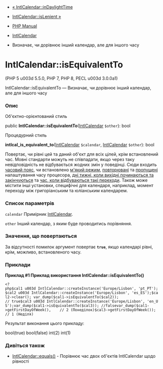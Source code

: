 - [« IntlCalendar::inDaylightTime](intlcalendar.indaylighttime.md)
- [IntlCalendar::isLenient »](intlcalendar.islenient.md)

- [PHP Manual](index.md)
- [IntlCalendar](class.intlcalendar.md)
- Визначає, чи дорівнює інший календар, але для іншого часу

# IntlCalendar::isEquivalentTo

(PHP 5 u003d 5.5.0, PHP 7, PHP 8, PECL u003d 3.0.0a1)

IntlCalendar::isEquivalentTo — Визначає, чи дорівнює інший календар, але
для іншого часу

### Опис

Об'єктно-орієнтований стиль

public
**IntlCalendar::isEquivalentTo**([IntlCalendar](class.intlcalendar.md)
`$other`): bool

Процедурний стиль

**intlcal_is_equivalent_to**([IntlCalendar](class.intlcalendar.md)
`$calendar`, [IntlCalendar](class.intlcalendar.md) `$other`): bool

Повертає, чи рівні цей та даний об'єкт для всіх цілей, крім
встановлений час. Мовні стандарти можуть не співпадати, якщо
через таку невідповідність не відбувається жодних змін у поведінці.
Сюди входить [часовий пояс](intlcalendar.gettimezone.md), чи встановлено
[м'який режим](intlcalendar.islenient.md),
[повторювані](intlcalendar.getrepeatedwalltimeoption.md) та
[пропущені](intlcalendar.getskippedwalltimeoption.md) налаштування
часу процесора, [дні тижні, коли вихідні починаються та
закінчуються](intlcalendar.getdayofweektype.md) та [час, коли
відбуваються такі переходи](intlcalendar.getweekendtransition.md).
Також може містити інші установки, специфічні для календаря,
наприклад, момент переходу між григоріанським та юліанським календарем.

### Список параметрів

`calendar`
Примірник [IntlCalendar](class.intlcalendar.md).

`other`
Інший календар, з яким буде проводитись порівняння.

### Значення, що повертаються

За відсутності помилок аргумент повертає **`true`**, якщо календарі
рівні, крім, можливо, встановленого часу.

### Приклади

**Приклад #1 Приклад використання **IntlCalendar::isEquivalentTo()****

` <?php$cal1 u003d IntlCalendar::createInstance('Europe/Lisbon', 'pt_PT');$cal2 u003d IntlCalendar::createInstance('Europe/Lisbon', 'es_ES');$cal2->clear(); var_dump($cal1->isEquivalentTo($cal2)); // true$cal3 u003d IntlCalendar::createInstance('Europe/Lisbon', 'en_US');var_dump($cal1->isEquivalentTo($cal3)); //falsevar_dump($cal1->getFirstDayOfWeek(),    // 2 (Понеділок)$cal3->getFirstDayOfWeek()); // 1 (Неділя) `

Результат виконання цього прикладу:

bool(true)
bool(false)
int(2)
int(1)

### Дивіться також

- [IntlCalendar::equals()](intlcalendar.equals.md) - Порівнює
час двох об'єктів IntlCalendar щодо рівності

